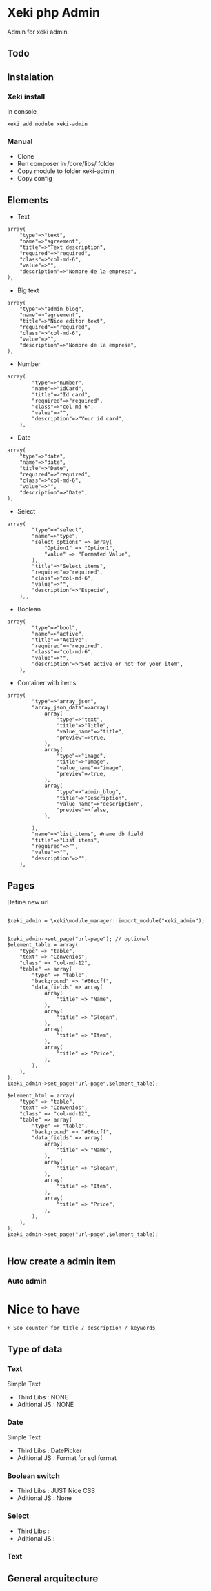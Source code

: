 # Xeki php Admin
Admin for xeki admin 

## Todo 

## Instalation

### Xeki install
In console 
```
xeki add module xeki-admin
```


### Manual 
+ Clone 
+ Run composer in /core/libs/ folder
+ Copy module to folder xeki-admin
+ Copy config 


## Elements

+ Text

```
array(
    "type"=>"text",
    "name"=>"agreement",
    "title"=>"Text description",
    "required"=>"required",
    "class"=>"col-md-6",
    "value"=>"",
    "description"=>"Nombre de la empresa",
),
```
+ Big text 

```
array(
    "type"=>"admin_blog",
    "name"=>"agreement",
    "title"=>"Nice editor text",
    "required"=>"required",
    "class"=>"col-md-6",
    "value"=>"",
    "description"=>"Nombre de la empresa",
),
```
+ Number

```
array(
        "type"=>"number",
        "name"=>"idCard",
        "title"=>"Id card",
        "required"=>"required",
        "class"=>"col-md-6",
        "value"=>"",
        "description"=>"Your id card",
    ),
```

+ Date

```
array(
    "type"=>"date",
    "name"=>"date",
    "title"=>"Date",
    "required"=>"required",
    "class"=>"col-md-6",
    "value"=>"",
    "description"=>"Date",
),
```
+ Select
```
array(
        "type"=>"select",
        "name"=>"type",
        "select_options" => array(
            "Option1" => "Option1",
            "value" => "Formated Value",
        ),
        "title"=>"Select items",
        "required"=>"required",
        "class"=>"col-md-6",
        "value"=>"",
        "description"=>"Especie",
    ),,
```

+ Boolean
```
array(
        "type"=>"bool",
        "name"=>"active",
        "title"=>"Active",
        "required"=>"required",
        "class"=>"col-md-6",
        "value"=>"",
        "description"=>"Set active or not for your item",
    ),
```

+ Container with items
```
array(
        "type"=>"array_json",
        "array_json_data"=>array(
            array(
                "type"=>"text",
                "title"=>"Title",
                "value_name"=>"title",
                "preview"=>true,
            ),
            array(
                "type"=>"image",
                "title"=>"Image",
                "value_name"=>"image",
                "preview"=>true,
            ),
            array(
                "type"=>"admin_blog",
                "title"=>"Description",
                "value_name"=>"description",
                "preview"=>false,
            ),

        ),
        "name"=>"list_items", #name db field
        "title"=>"List items",
        "required"=>"",
        "value"=>"",
        "description"=>"",
    ),
```




## Pages
Define new url 
```

$xeki_admin = \xeki\module_manager::import_module("xeki_admin");
 

$xeki_admin->set_page("url-page"); // optional
$element_table = array(    
    "type" => "table",
    "text" => "Convenios",
    "class" => "col-md-12",
    "table" => array(
        "type" => "table",
        "background" => "#66ccff",
        "data_fields" => array(
            array(
                "title" => "Name",
            ), 
            array(
                "title" => "Slogan",
            ),
            array(
                "title" => "Item",
            ), 
            array(
                "title" => "Price",
            ),               
        ),
    ),
);
$xeki_admin->set_page("url-page",$element_table);

$element_html = array(    
    "type" => "table",
    "text" => "Convenios",
    "class" => "col-md-12",
    "table" => array(
        "type" => "table",
        "background" => "#66ccff",
        "data_fields" => array(
            array(
                "title" => "Name",
            ), 
            array(
                "title" => "Slogan",
            ),
            array(
                "title" => "Item",
            ), 
            array(
                "title" => "Price",
            ),               
        ),
    ),
);
$xeki_admin->set_page("url-page",$element_table);


```

## How create a admin item
 
### Auto admin
 


# Nice to have
    + Seo counter for title / description / keywords
     
## Type of data

### Text
Simple Text 
+ Third Libs : NONE 
+ Aditional JS : NONE


### Date
Simple Text 
+ Third Libs : DatePicker 
+ Aditional JS : Format for sql format

### Boolean switch
+ Third Libs : JUST Nice CSS 
+ Aditional JS : None
### Select
+ Third Libs : 
+ Aditional JS : 

### Text

## General arquitecture




